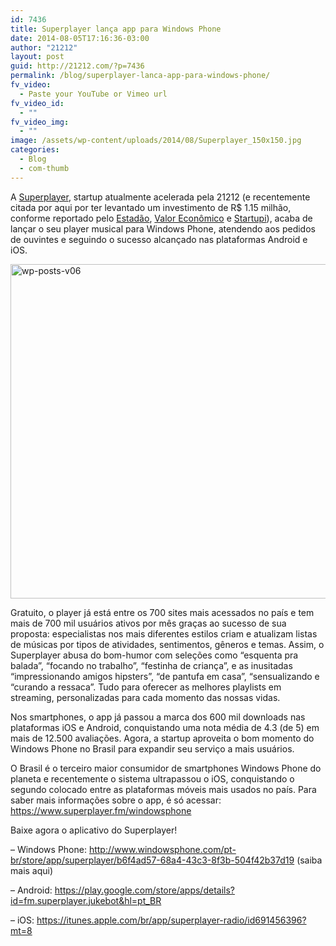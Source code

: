 ```yaml
---
id: 7436
title: Superplayer lança app para Windows Phone
date: 2014-08-05T17:16:36-03:00
author: "21212"
layout: post
guid: http://21212.com/?p=7436
permalink: /blog/superplayer-lanca-app-para-windows-phone/
fv_video:
  - Paste your YouTube or Vimeo url
fv_video_id:
  - ""
fv_video_img:
  - ""
image: /assets/wp-content/uploads/2014/08/Superplayer_150x150.jpg
categories:
  - Blog
  - com-thumb
---
```

A <a title="Superplayer" href="http://superplayer.fm" target="_blank">Superplayer</a>, startup atualmente acelerada pela 21212 (e recentemente citada por aqui por ter levantado um investimento de R$ 1.15 milhão, conforme reportado pelo <a title="Estadão" href="http://pme.estadao.com.br/noticias/noticias,trio-levanta-r-1-milhao-de-investidores-para-impulsionar-versao-gaucha-do-itunes,4544,0.htm" target="_blank">Estadão</a>, <a title="Valor Econômico" href="http://www.valor.com.br/empresas/3601156/superplayer-recebe-aporte-e-preve-atingir-1-milhao-de-usuarios" target="_blank">Valor Econômico</a> e <a title="Startupi" href="http://startupi.com.br/2014/06/cariocas-movile-e-21212-investem-na-gaucha-superplayer/" target="_blank">Startupi</a>), acaba de lançar o seu player musical para Windows Phone, atendendo aos pedidos de ouvintes e seguindo o sucesso alcançado nas plataformas Android e iOS.

<a href="https://www.superplayer.fm/windowsphone" target="_blank"><img class="aligncenter wp-image-7438 size-full" src="{{ site.url }}/assets/wp-content/uploads/2014/08/wp-posts-v06.jpg" alt="wp-posts-v06" width="540" height="535" srcset="{{ site.url }}/assets/wp-content/uploads/2014/08/wp-posts-v06.jpg 540w, {{ site.url }}/assets/wp-content/uploads/2014/08/wp-posts-v06-150x150.jpg 150w, {{ site.url }}/assets/wp-content/uploads/2014/08/wp-posts-v06-300x297.jpg 300w" sizes="(max-width: 540px) 100vw, 540px" /></a>

Gratuito, o player já está entre os 700 sites mais acessados no país e tem mais de 700 mil usuários ativos por mês graças ao sucesso de sua proposta: especialistas nos mais diferentes estilos criam e atualizam listas de músicas por tipos de atividades, sentimentos, gêneros e temas. Assim, o Superplayer abusa do bom-humor com seleções como &#8220;esquenta pra balada&#8221;, &#8220;focando no trabalho&#8221;, &#8220;festinha de criança&#8221;, e as inusitadas &#8220;impressionando amigos hipsters&#8221;, &#8220;de pantufa em casa&#8221;, “sensualizando e &#8220;curando a ressaca&#8221;. Tudo para oferecer as melhores playlists em streaming, personalizadas para cada momento das nossas vidas.

Nos smartphones, o app já passou a marca dos 600 mil downloads nas plataformas iOS e Android, conquistando uma nota média de 4.3 (de 5) em mais de 12.500 avaliações. Agora, a startup aproveita o bom momento do Windows Phone no Brasil para expandir seu serviço a mais usuários.

O Brasil é o terceiro maior consumidor de smartphones Windows Phone do planeta e recentemente o sistema ultrapassou o iOS, conquistando o segundo colocado entre as plataformas móveis mais usados no país. Para saber mais informações sobre o app, é só acessar: https://www.superplayer.fm/windowsphone

Baixe agora o aplicativo do Superplayer!

&#8211; Windows Phone: http://www.windowsphone.com/pt-br/store/app/superplayer/b6f4ad57-68a4-43c3-8f3b-504f42b37d19 (saiba mais aqui)

&#8211; Android: https://play.google.com/store/apps/details?id=fm.superplayer.jukebot&hl=pt_BR

&#8211; iOS: https://itunes.apple.com/br/app/superplayer-radio/id691456396?mt=8
